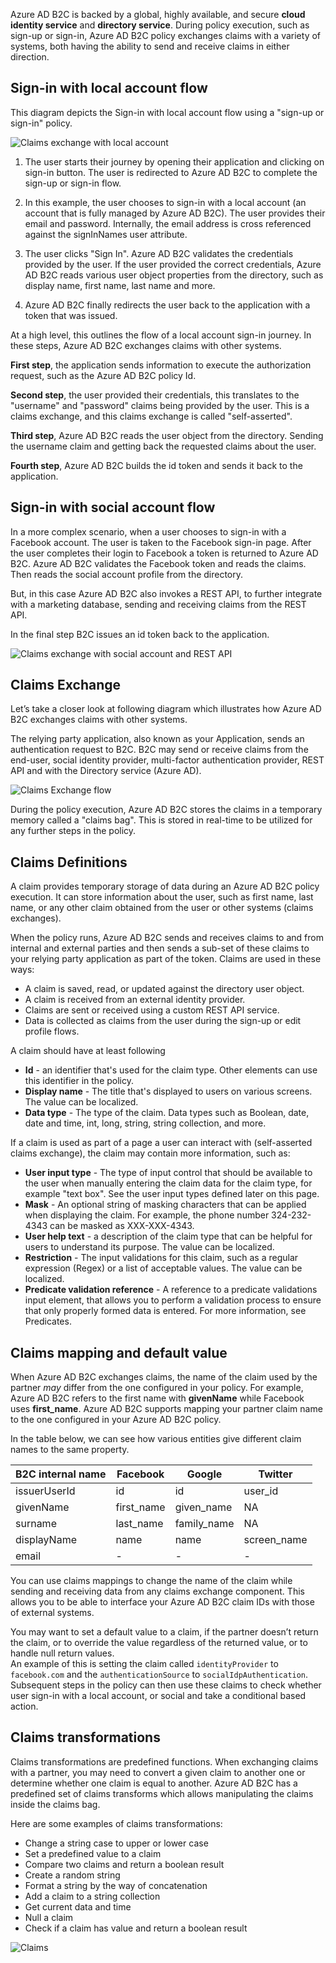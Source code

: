 
Azure AD B2C is backed by a global, highly available, and secure **cloud identity service** and **directory service**. During policy execution, such as sign-up or sign-in, Azure AD B2C policy exchanges claims with a variety of systems, both having the ability to send and receive claims in either direction.

## Sign-in with local account flow
This diagram depicts the Sign-in with local account flow using a "sign-up or sign-in" policy. 

![Claims exchange with local account](media/claims_exchange_local_account.png)

1. The user starts their journey by opening their application and clicking on sign-in button. The user is redirected to Azure AD B2C to complete the sign-up or sign-in flow. 

1. In this example, the user chooses to sign-in with a local account (an account that is fully managed by Azure AD B2C). 
The user provides their email and password. Internally, the email address is cross referenced against the signInNames user attribute.

1. The user clicks "Sign In". Azure AD B2C validates the credentials provided by the user. If the user provided the correct credentials, Azure AD B2C reads various user object properties from the directory, such as display name, first name, last name and more. 

1. Azure AD B2C finally redirects the user back to the application with a token that was issued. 

At a high level, this outlines the flow of a local account sign-in journey. In these steps, Azure AD B2C exchanges claims with other systems.  

**First step**, the application sends information to execute the authorization request, such as the Azure AD B2C policy Id.  

**Second step**, the user provided their credentials, this translates to the "username" and "password" claims being provided by the user. This is a claims exchange, and this claims exchange is called "self-asserted".  

**Third step**, Azure AD B2C reads the user object from the directory. Sending the username claim and getting back the requested claims about the user.  

**Fourth step**, Azure AD B2C builds the id token and sends it back to the application.

## Sign-in with social account flow
In a more complex scenario, when a user chooses to sign-in with a Facebook account. The user is taken to the Facebook sign-in page. After the user completes their login to Facebook a token is returned to Azure AD B2C. Azure AD B2C validates the Facebook token and reads the claims. Then reads the social account profile from the directory.  

But, in this case Azure AD B2C also invokes a REST API, to further integrate with a marketing database, sending and receiving claims from the REST API. 

In the final step B2C issues an id token back to the application.

![Claims exchange with social account and REST API](media/claims_exchange_social_with_rest_api.png)

## Claims Exchange

Let’s take a closer look at following diagram which illustrates how Azure AD B2C exchanges claims with other systems. 

The relying party application, also known as your Application, sends an authentication request to B2C. B2C may send or receive claims from the end-user, social identity provider, multi-factor authentication provider, REST API and with the Directory service (Azure AD). 

![Claims Exchange flow](media/claims_exchange_flow.png)


During the policy execution, Azure AD B2C stores the claims in a temporary memory called a "claims bag". This is stored in real-time to be utilized for any further steps in the policy. 


## Claims Definitions
A claim provides temporary storage of data during an Azure AD B2C policy execution. It can store information about the user, such as first name, last name, or any other claim obtained from the user or other systems (claims exchanges).  

When the policy runs, Azure AD B2C sends and receives claims to and from internal and external parties and then sends a sub-set of these claims to your relying party application as part of the token. Claims are used in these ways: 
- A claim is saved, read, or updated against the directory user object.
- A claim is received from an external identity provider.
 - Claims are sent or received using a custom REST API service.
 - Data is collected as claims from the user during the sign-up or edit profile flows.

A claim should have at least following 

- **Id** - an identifier that's used for the claim type. Other elements can use this identifier in the policy.
- **Display name** - The title that's displayed to users on various screens. The value can be localized.
- **Data type** - The type of the claim. Data types such as Boolean, date, date and time, int, long, string, string collection, and more.

If a claim is used as part of a page a user can interact with (self-asserted claims exchange), the claim may contain more information, such as: 
- **User input type** - The type of input control that should be available to the user when manually entering the claim data for the claim type, for example "text box". See the user input types defined later on this page.
- **Mask** - An optional string of masking characters that can be applied when displaying the claim. For example, the phone number 324-232-4343 can be masked as XXX-XXX-4343.
- **User help text** - a description of the claim type that can be helpful for users to understand its purpose. The value can be localized.
- **Restriction** - The input validations for this claim, such as a regular expression (Regex) or a list of acceptable values. The value can be localized.
- **Predicate validation reference** - A reference to a predicate validations input element, that allows you to perform a validation process to ensure that only properly formed data is entered. For more information, see Predicates.

## Claims mapping and default value
When Azure AD B2C exchanges claims, the name of the claim used by the partner _may_ differ from the one configured in your policy. For example, Azure AD B2C refers to the first name with **givenName** while Facebook uses **first_name**. Azure AD B2C supports mapping your partner claim name to the one configured in your Azure AD B2C policy.

In the table below, we can see how various entities give different claim names to the same property.

|B2C internal name  |Facebook  |Google  |Twitter  |
|---------|---------|---------|---------|
|issuerUserId     |id         | id        | user_id        |
|givenName     | first_name         | given_name        |  NA       |
|surname     | last_name        | family_name        |  NA       |
|displayName     | name        |  name       | screen_name        |
|email     |   -      |   -      |     -    | 

You can use claims mappings to change the name of the claim while sending and receiving data from any claims exchange component. This allows you to be able to interface your Azure AD B2C claim IDs with those of external systems.

You may want to set a default value to a claim, if the partner doesn’t return the claim, or to override the value regardless of the returned value, or to handle null return values.  
An example of this is setting the claim called `identityProvider` to `facebook.com` and the `authenticationSource` to `socialIdpAuthentication`. Subsequent steps in the policy can then use these claims to check whether user sign-in with a local account, or social and take a conditional based action.

<!--|Claim  |Facebook  |Google  |Twitter  |
|---------|---------|---------|---------|
|identityProvider     |facebook.com      | google.com        | twitter.com        |
|authenticationSource     | socialIdpAuthentication        |  socialIdpAuthentication       |  socialIdpAuthentication       |-->

## Claims transformations
Claims transformations are predefined functions. When exchanging claims with a partner, you may need to convert a given claim to another one or determine whether one claim is equal to another. Azure AD B2C has a predefined set of claims transforms which allows manipulating the claims inside the claims bag.

Here are some examples of claims transformations:
- Change a string case to upper or lower case
- Set a predefined value to a claim
- Compare two claims and return a boolean result
- Create a random string
- Format a string by the way of concatenation
- Add a claim to a string collection
- Get current data and time
- Null a claim 
- Check if a claim has value and return a boolean result

![Claims](media/claims.png)



 






